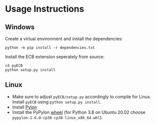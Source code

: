 # Usage Instructions

## Windows 
Create a virtual environment and install the dependencies:

    python -m pip install -r dependencies.txt
	
Install the ECB extension seperately from source:

	cd pyECB
	python setup.py install
	
## Linux
- Make sure to adjust `pyECB/setup.py` accordingly to compile for Linux. Install `pyECB` using `python setup.py install`.
- Install [Pylon](https://www.baslerweb.com/en/sales-support/downloads/software-downloads/pylon-supplementary-package-for-mpeg4-1-0-1-debian-linux-x86-64-bit/)
- Install the PyPylon [wheel](https://github.com/basler/pypylon/releases) (for Python 3.8 on Ubuntu 20.02 choose `pypylon-1.6.0-cp38-cp38-linux_x86_64.whl`).
